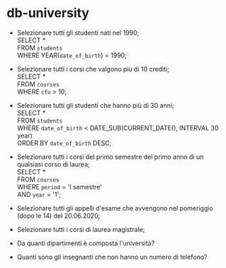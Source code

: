 # db-university

- Selezionare tutti gli studenti nati nel 1990; <br>
SELECT * <br>
FROM `students` <br>
WHERE YEAR(`date_of_birth`) = 1990; <br>


- Selezionare tutti i corsi che valgono più di 10 crediti; <br>
SELECT * <br>
FROM `courses` <br>
WHERE `cfu` > 10; <br>

- Selezionare tutti gli studenti che hanno più di 30 anni; <br>
SELECT * <br>
FROM `students` <br>
WHERE `date_of_birth` < DATE_SUB(CURRENT_DATE(), INTERVAL 30 year) <br>
ORDER BY `date_of_birth` DESC; <br>


- Selezionare tutti i corsi del primo semestre del primo anno di un qualsiasi corso di laurea; <br>
SELECT * <br>
FROM `courses` <br>
WHERE `period` = 'I semestre' <br>
AND `year` = '1'; <br>


- Selezionare tutti gli appelli d'esame che avvengono nel pomeriggio (dopo le 14) del 20.06.2020;


- Selezionare tutti i corsi di laurea magistrale;


- Da quanti dipartimenti è composta l'università?


- Quanti sono gli insegnanti che non hanno un numero di telefono?
